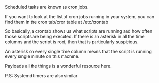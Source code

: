 Scheduled tasks are known as cron jobs. 

If you want to look at the list of cron jobs running in your system, you can find them in the cron tab/cron table at /etc/crontab

So basically, a crontab shows us what scripts are running and how often those scripts are being executed. If there is an asterisk in all the time columns and the script is root, then that is particularly suspicious.

An asterisk on every single time column means that the script is running every single minute on this machine.

Payloads all the things is a wonderful resource here.

P.S: Systemd timers are also similar